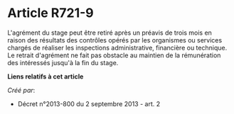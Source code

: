 # Article R721-9

L'agrément du stage peut être retiré après un préavis de trois mois en raison des résultats des contrôles opérés par les
organismes ou services chargés de réaliser les inspections administrative, financière ou technique. Le retrait d'agrément ne
fait pas obstacle au maintien de la rémunération des intéressés jusqu'à la fin du stage.

**Liens relatifs à cet article**

_Créé par_:

  - Décret n°2013-800 du 2 septembre 2013 - art. 2
